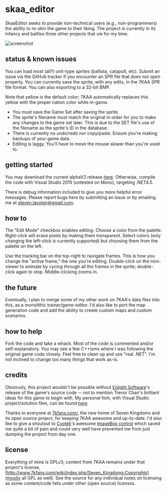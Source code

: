 # skaa_editor
SkaaEditor seeks to provide non-technical users (e.g., non-programmers) the ability to re-skin the game to their liking. The project is currently in its infancy and battles three other projects that vie for my time.

![screenshot](https://github.com/sraboy/skaa_editor/blob/master/_other/skaa_editor.png)

## status & known issues
You can load most (all?) unit-type sprites (ballista, catapult, etc). Submit an issue via the GitHub tracker if you encounter an SPR file that does not open properly. You can currently save the sprite, with any edits, in the 7KAA SPR file format. You can also exporting to a 32-bit BMP. 

Note that yellow is the default color; 7KAA automatically replaces this yellow with the proper nation color while in-game.

- You must save the Game Set after saving the sprite.
- The sprite's filename must match the original in order for you to make any changes to the game set later. This is due to the SET file's use of the filename as the sprite's ID in the database.
- There is currently no undo/redo nor copy/paste. Ensure you're making backups of your game data.
- Editing is laggy. You'll have to move the mouse slower than you're used to.

## getting started
You may download the current alphaV2 release [here](https://github.com/sraboy/skaa_editor/blob/master/other/SkaaEditor_x86_alphav2.zip). Otherwise, compile the code with Visual Studio 2015 (untested on Mono), targeting .NET4.5.

There is debug information included to give you more helpful error messages. Please report bugs here by submitting an issue or by emailing me at steven.lavoiejr@gmail.com.

## how to

The "Edit Mode" checkbox enables editing. Choose a color from the palette. Right-click will erase pixels by making them transparent. Select colors (only changing the left-click is currently supported) but choosing them from the palette on the left.

Use the tracking bar on the top-right to navigate frames. This is how you change the "active frame," the one you're editing. Double-click on the mini-viewer to animate by cycing through all the frames in the sprite; double-click again to stop. Middle-clicking zooms in.

## the future
Eventually, I plan to merge some of my other work on 7KAA's data files into this, as a monolithic trainer/game-editor. I'd also like to port the map generation code and add the ability to create custom maps and custom scenarios.

## how to help
Fork the code and take a whack. Most of the code is commented and/or self-explanatory. You may see a few C++isms where I was following the original game code closely. Feel free to clean up and use "real .NET". I'm not inclined to change too many things that work as-is.

## credits
Obviously, this project wouldn't be possible without [Enlight Software](http://www.enlight.com/)'s release of the game's source code -- not to mention Trevor Chan's brilliant ideas for this game to begin with. My personal fork, with Visual Studio project/solution files, can be found [here](https://github.com/sraboy/7kaa). 

Thanks to everyone at [7kfans.com/](http://www.7kfans.com/), the new home of Seven Kingdoms and its open source project, for keeping 7KAA awesome and up-to-date. I'd also like to give a shoutout to [Cyotek](http://www.cyotek.com/)'s awesome [ImageBox control](https://github.com/cyotek/Cyotek.Windows.Forms.ImageBox) which saved me quite a bit of pain and could very well have prevented me from just dumping the project from day one.

## license
Everything of mine is GPLv3; content from 7KAA remains under that project's license, [http://www.7kfans.com/wiki/index.php/Seven_Kingdoms:Copyrights](mostly all GPL as well). See the source for any individual notes on licensing as some content/code falls under other (open source) licenses.